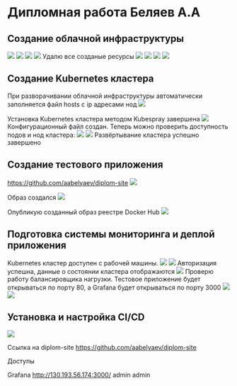 # Дипломная работа Беляев А.А 

## Создание облачной инфраструктуры

<image src="IMG/1.png">
<image src="IMG/2.png">
<image src="IMG/3.png">
<image src="IMG/4.png">
Удалю все созданые ресурсы
<image src="IMG/5.png">
<image src="IMG/6.png">
<image src="IMG/7.png">
<image src="IMG/8.png">

## Создание Kubernetes кластера

При разворачивании облачной инфраструктуры автоматически заполняется файл hosts с ip адресами нод
<image src="IMG/9.png">

Установка Kubernetes кластера методом Kubespray завершена
<image src="IMG/10.png">
Конфигурационный файл создан. Теперь можно проверить доступность подов и нод кластера:
<image src="IMG/11.png">
<image src="IMG/12.png">
Развёртывание кластера успешно завершено

## Создание тестового приложения

https://github.com/aabelyaev/diplom-site
<image src="IMG/13.png">

Образ создался
<image src="IMG/14.png">

Опубликую созданный образ реестре Docker Hub
<image src="IMG/15.png">


## Подготовка системы мониторинга и деплой приложения

Kubernetes кластер доступен с рабочей машины.
<image src="IMG/16.png">
<image src="IMG/17.png">
Авторизация успешна, данные о состоянии кластера отображаются
<image src="IMG/18.png">
Проверю работу балансировщика нагрузки. Тестовое приложение будет открываться по порту 80, а Grafana будет открываться по порту 3000
<image src="IMG/19.png">
<image src="IMG/20.png">

## Установка и настройка CI/CD
<!-- <image src="IMG/21.png"> -->
<image src="IMG/22.png">

Ссылка на diplom-site
https://github.com/aabelyaev/diplom-site

Доступы

Grafana
http://130.193.56.174:3000/
admin
admin


